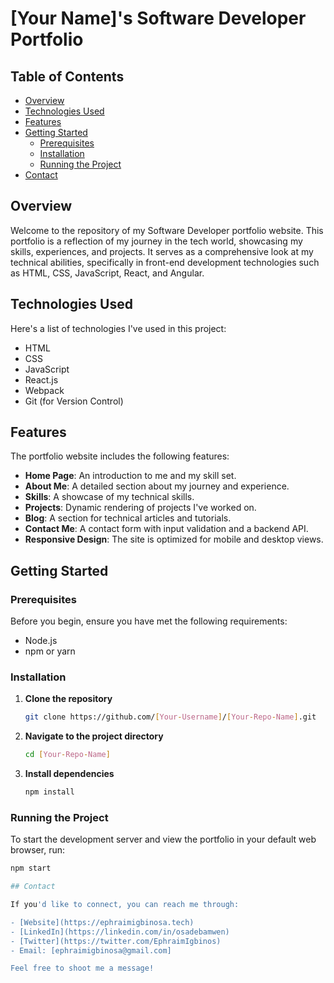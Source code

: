 # [Your Name]'s Software Developer Portfolio

## Table of Contents

- [Overview](#overview)
- [Technologies Used](#technologies-used)
- [Features](#features)
- [Getting Started](#getting-started)
  - [Prerequisites](#prerequisites)
  - [Installation](#installation)
  - [Running the Project](#running-the-project)
- [Contact](#contact)

## Overview

Welcome to the repository of my Software Developer portfolio website. This portfolio is a reflection of my journey in the tech world, showcasing my skills, experiences, and projects. It serves as a comprehensive look at my technical abilities, specifically in front-end development technologies such as HTML, CSS, JavaScript, React, and Angular.

## Technologies Used

Here's a list of technologies I've used in this project:

- HTML
- CSS
- JavaScript
- React.js
- Webpack
- Git (for Version Control)

## Features

The portfolio website includes the following features:

- **Home Page**: An introduction to me and my skill set.
- **About Me**: A detailed section about my journey and experience.
- **Skills**: A showcase of my technical skills.
- **Projects**: Dynamic rendering of projects I've worked on.
- **Blog**: A section for technical articles and tutorials.
- **Contact Me**: A contact form with input validation and a backend API.
- **Responsive Design**: The site is optimized for mobile and desktop views.

## Getting Started

### Prerequisites

Before you begin, ensure you have met the following requirements:

- Node.js
- npm or yarn

### Installation

1. **Clone the repository**

   ```bash
   git clone https://github.com/[Your-Username]/[Your-Repo-Name].git
   ```

2. **Navigate to the project directory**

   ```bash
   cd [Your-Repo-Name]
   ```

3. **Install dependencies**
   ```bash
   npm install
   ```

### Running the Project

To start the development server and view the portfolio in your default web browser, run:

```bash
npm start

## Contact

If you'd like to connect, you can reach me through:

- [Website](https://ephraimigbinosa.tech)
- [LinkedIn](https://linkedin.com/in/osadebamwen)
- [Twitter](https://twitter.com/EphraimIgbinos)
- Email: [ephraimigbinosa@gmail.com]

Feel free to shoot me a message!

```
